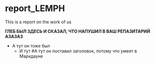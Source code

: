 report_LEMPH
============

This is a report on the work of us

**ГЛЕБ БЫЛ ЗДЕСЬ И СКАЗАЛ, ЧТО НАПУШИЛ В ВАШ РЕПАЗИТАРИЙ АЗАЗАЗ** 
  * А тут он тоже был
    * И тут
#А тут он поставил заголовок, потому что умеет в Маркдауне
